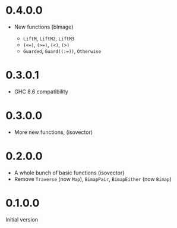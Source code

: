 # 0.4.0.0

- New functions (blmage)

    + `LiftM`, `LiftM2`, `LiftM3`
    + `(<=)`, `(>=)`, `(<)`, `(>)`
    + `Guarded`, `Guard((:=))`, `Otherwise`

# 0.3.0.1

- GHC 8.6 compatibility

# 0.3.0.0

- More new functions, (isovector)

# 0.2.0.0

- A whole bunch of basic functions (isovector)
- Remove `Traverse` (now `Map`), `BimapPair`, `BimapEither` (now `Bimap`)

# 0.1.0.0

Initial version

